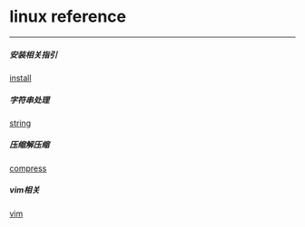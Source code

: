 # linux reference
---

#####	安装相关指引
[install](https://github.com/LittleChell/linux/tree/master/docs/install.md)

#####	字符串处理
[string](https://github.com/LittleChell/linux/tree/master/docs/string.md)

#####	压缩解压缩
[compress](https://github.com/LittleChell/linux/tree/master/docs/compress.md)

#####	vim相关
[vim](https://github.com/LittleChell/linux/tree/master/docs/vim.md)






